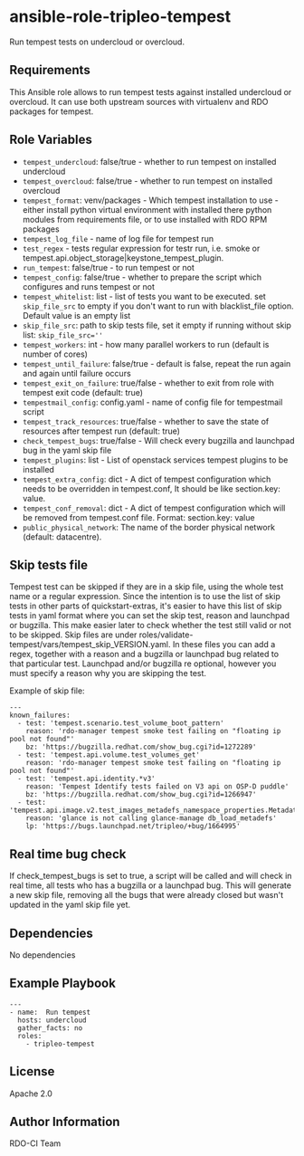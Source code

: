 ansible-role-tripleo-tempest
=========

Run tempest tests on undercloud or overcloud.

Requirements
------------

This Ansible role allows to run tempest tests against installed undercloud or overcloud.
 It can use both upstream sources with virtualenv and RDO packages for tempest.

Role Variables
--------------

* `tempest_undercloud`: false/true - whether to run tempest on installed undercloud
* `tempest_overcloud`: false/true - whether to run tempest on installed overcloud
* `tempest_format`: venv/packages - Which tempest installation to use - either install python virtual environment
                    with installed there python modules from requirements file, or to use installed with RDO RPM packages
* `tempest_log_file` - name of log file for tempest run
* `test_regex` - tests regular expression for testr run, i.e. smoke or tempest.api.object_storage|keystone_tempest_plugin.
* `run_tempest`: false/true - to run tempest or not
* `tempest_config`: false/true - whether to prepare the script which configures and runs tempest or not
* `tempest_whitelist`: list - list of tests you want to be executed. set `skip_file_src`
                       to empty if you don't want to run with blacklist_file option.
                       Default value is an empty list
* `skip_file_src`: path to skip tests file, set it empty if running without skip list: `skip_file_src=''`
* `tempest_workers`: int - how many parallel workers to run (default is number of cores)
* `tempest_until_failure`: false/true - default is false, repeat the run again and again until failure occurs
* `tempest_exit_on_failure`: true/false - whether to exit from role with tempest exit code (default: true)
* `tempestmail_config`: config.yaml - name of config file for tempestmail script
* `tempest_track_resources`: true/false - whether to save the state of resources after tempest run (default: true)
* `check_tempest_bugs`: true/false - Will check every bugzilla and launchpad bug in the yaml skip file
* `tempest_plugins`: list - List of openstack services tempest plugins to be
                     installed
* `tempest_extra_config`: dict - A dict of tempest configuration which needs to be overridden in tempest.conf,
                          It should be like section.key: value.
* `tempest_conf_removal`: dict - A dict of tempest configuration which will be
                          removed from tempest.conf file.
                          Format: section.key: value
* `public_physical_network`: <string> The name of the border physical network (default: datacentre).

Skip tests file
---------------

Tempest test can be skipped if they are in a skip file, using the whole test
name or a regular expression.
Since the intention is to use the list of skip tests in other parts of
quickstart-extras, it's easier to have this list of skip tests in yaml format
where you can set the skip test, reason and launchpad or bugzilla. This make
easier later to check whether the test still valid or not to be skipped.
Skip files are under roles/validate-tempest/vars/tempest_skip_VERSION.yaml.
In these files you can add a regex, together with a reason and a bugzilla
or launchpad bug related to that particular test.
Launchpad and/or bugzilla re optional, however you must specify a reason why
you are skipping the test.

Example of skip file:

    ---
    known_failures:
      - test: 'tempest.scenario.test_volume_boot_pattern'
        reason: 'rdo-manager tempest smoke test failing on "floating ip pool not found"'
        bz: 'https://bugzilla.redhat.com/show_bug.cgi?id=1272289'
      - test: 'tempest.api.volume.test_volumes_get'
        reason: 'rdo-manager tempest smoke test failing on "floating ip pool not found"'
      - test: 'tempest.api.identity.*v3'
        reason: 'Tempest Identify tests failed on V3 api on OSP-D puddle'
        bz: 'https://bugzilla.redhat.com/show_bug.cgi?id=1266947'
      - test: 'tempest.api.image.v2.test_images_metadefs_namespace_properties.MetadataNamespacePropertiesTest.test_basic_meta_def_namespace_property'
        reason: 'glance is not calling glance-manage db_load_metadefs'
        lp: 'https://bugs.launchpad.net/tripleo/+bug/1664995'


Real time bug check
-------------------

If check_tempest_bugs is set to true, a script will be called and will check
in real time, all tests who has a bugzilla or a launchpad bug. This will
generate a new skip file, removing all the bugs that were already closed but
wasn't updated in the yaml skip file yet.

Dependencies
------------

No dependencies

Example Playbook
----------------

    ---
    - name:  Run tempest
      hosts: undercloud
      gather_facts: no
      roles:
        - tripleo-tempest

License
-------

Apache 2.0

Author Information
------------------

RDO-CI Team
